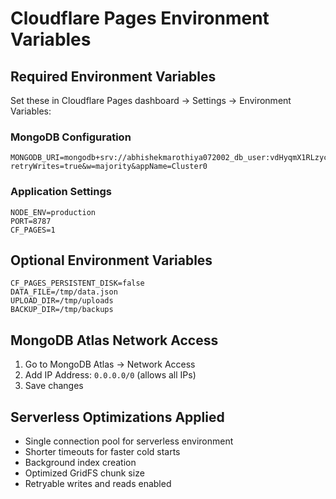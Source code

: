 # Cloudflare Pages Environment Variables

## Required Environment Variables
Set these in Cloudflare Pages dashboard → Settings → Environment Variables:

### MongoDB Configuration
```
MONGODB_URI=mongodb+srv://abhishekmarothiya072002_db_user:vdHyqmX1RLzyccRu@cluster0.xgxmkt2.mongodb.net/?retryWrites=true&w=majority&appName=Cluster0
```

### Application Settings
```
NODE_ENV=production
PORT=8787
CF_PAGES=1
```

## Optional Environment Variables
```
CF_PAGES_PERSISTENT_DISK=false
DATA_FILE=/tmp/data.json
UPLOAD_DIR=/tmp/uploads
BACKUP_DIR=/tmp/backups
```

## MongoDB Atlas Network Access
1. Go to MongoDB Atlas → Network Access
2. Add IP Address: `0.0.0.0/0` (allows all IPs)
3. Save changes

## Serverless Optimizations Applied
- Single connection pool for serverless environment
- Shorter timeouts for faster cold starts
- Background index creation
- Optimized GridFS chunk size
- Retryable writes and reads enabled
